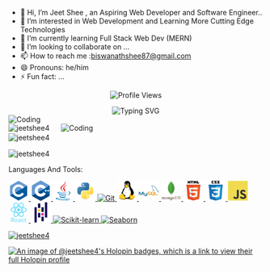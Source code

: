 - 👋 Hi, I’m Jeet Shee , an Aspiring Web Developer and Software Engineer..
- 👀 I’m interested in Web Development and Learning More Cutting Edge Technologies 
- 🌱 I’m currently learning Full Stack Web Dev (MERN)
- 💞️ I’m looking to collaborate on ...
- 📫 How to reach me :biswanathshee87@gmail.com
- 😄 Pronouns: he/him
- ⚡ Fun fact: ...
 <p align="center">
  <img src="https://komarev.com/ghpvc/?username=jeetshee4&style=for-the-badge&color=blueviolet" alt="Profile Views" />
</p>
<div align="center">
  <img src="https://readme-typing-svg.demolab.com?font=Fira+Code&size=32&duration=2800&pause=2000&color=A9FEF7&center=true&vCenter=true&width=940&lines=Hey+there%2C+I'm+Jeet+Shee+%F0%9F%91%A8%E2%80%8D%F0%9F%92%BB;Aspiring+Software+Development+Engineer+%F0%9F%9A%80;Welcome+to+my+Digital+Playground+%F0%9F%8E%AE" alt="Typing SVG" />
</div>

<!---
jeetshee4/jeetshee4 is a ✨ special ✨ repository because its `README.md` (this file) appears on your GitHub profile.
You can click the Preview link to take a look at your changes.
--->

<img align="left" alt="Coding" width="400" src="https://cdn.dribbble.com/users/1162077/screenshots/3848914/programmer.gif"/>
<img align="right" alt="Coding" width="400" src="https://cdn.dribbble.com/users/2131993/screenshots/4948736/media/45dceb640723d72436c427add7966cf8.gif"/>

<p><img align="left" src="https://github-readme-stats.vercel.app/api/top-langs?username=jeetshee4&show_icons=true&locale=en&layout=compact" alt="jeetshee4" /></p>
<p>&nbsp;<img align="center" src="https://github-readme-stats.vercel.app/api?username=jeetshee4&show_icons=true&locale=en" alt="jeetshee4" /></p>
<p><img align="center" src="https://github-readme-streak-stats.herokuapp.com/?user=jeetshee4&" alt="jeetshee4" /></p>

Languages And Tools:
<p align="left"> 
  <a href="https://www.cprogramming.com/" target="_blank" rel="noreferrer"> 
    <img src="https://raw.githubusercontent.com/devicons/devicon/master/icons/c/c-original.svg" alt="C" width="40" height="40"/> 
  </a> 
  <a href="https://www.w3schools.com/cpp/" target="_blank" rel="noreferrer"> 
    <img src="https://raw.githubusercontent.com/devicons/devicon/master/icons/cplusplus/cplusplus-original.svg" alt="C++" width="40" height="40"/> 
  </a> 
  <a href="https://www.java.com" target="_blank" rel="noreferrer"> 
    <img src="https://raw.githubusercontent.com/devicons/devicon/master/icons/java/java-original.svg" alt="Java" width="40" height="40"/> 
  </a> 
  <a href="https://www.python.org" target="_blank" rel="noreferrer"> 
    <img src="https://raw.githubusercontent.com/devicons/devicon/master/icons/python/python-original.svg" alt="Python" width="40" height="40"/> 
  </a> 
  <a href="https://git-scm.com/" target="_blank" rel="noreferrer"> 
    <img src="https://www.vectorlogo.zone/logos/git-scm/git-scm-icon.svg" alt="Git" width="40" height="40"/> 
  </a> 
  <a href="https://www.linux.org/" target="_blank" rel="noreferrer"> 
    <img src="https://raw.githubusercontent.com/devicons/devicon/master/icons/linux/linux-original.svg" alt="Linux" width="40" height="40"/> 
  </a> 
  <a href="https://www.mysql.com/" target="_blank" rel="noreferrer"> 
    <img src="https://raw.githubusercontent.com/devicons/devicon/master/icons/mysql/mysql-original-wordmark.svg" alt="MySQL" width="40" height="40"/> 
  </a> 
  <a href="https://www.mongodb.com/" target="_blank" rel="noreferrer"> 
    <img src="https://raw.githubusercontent.com/devicons/devicon/master/icons/mongodb/mongodb-original-wordmark.svg" alt="MongoDB" width="40" height="40"/> 
  </a> 
  <a href="https://developer.mozilla.org/en-US/docs/Web/HTML" target="_blank" rel="noreferrer"> 
    <img src="https://raw.githubusercontent.com/devicons/devicon/master/icons/html5/html5-original-wordmark.svg" alt="HTML" width="40" height="40"/> 
  </a> 
  <a href="https://www.w3schools.com/css/" target="_blank" rel="noreferrer"> 
    <img src="https://raw.githubusercontent.com/devicons/devicon/master/icons/css3/css3-original-wordmark.svg" alt="CSS" width="40" height="40"/> 
  </a> 
  <a href="https://developer.mozilla.org/en-US/docs/Web/JavaScript" target="_blank" rel="noreferrer"> 
    <img src="https://raw.githubusercontent.com/devicons/devicon/master/icons/javascript/javascript-original.svg" alt="JavaScript" width="40" height="40"/> 
  </a> 
  <a href="https://reactjs.org/" target="_blank" rel="noreferrer"> 
    <img src="https://raw.githubusercontent.com/devicons/devicon/master/icons/react/react-original-wordmark.svg" alt="React" width="40" height="40"/> 
  </a> 
  <a href="https://pandas.pydata.org/" target="_blank" rel="noreferrer"> 
    <img src="https://raw.githubusercontent.com/devicons/devicon/2ae2a900d2f041da66e950e4d48052658d850630/icons/pandas/pandas-original.svg" alt="Pandas" width="40" height="40"/> 
  </a> 
  <a href="https://scikit-learn.org/" target="_blank" rel="noreferrer"> 
    <img src="https://upload.wikimedia.org/wikipedia/commons/0/05/Scikit_learn_logo_small.svg" alt="Scikit-learn" width="40" height="40"/> 
  </a> 
  <a href="https://seaborn.pydata.org/" target="_blank" rel="noreferrer"> 
    <img src="https://seaborn.pydata.org/_images/logo-mark-lightbg.svg" alt="Seaborn" width="40" height="40"/> 
  </a> 
</p>


<p align="left"> 
  <a href="https://github.com/ryo-ma/github-profile-trophy">
    <img src="https://github-profile-trophy.vercel.app/?username=jeetshee4" alt="jeetshee4" />
  </a> 
</p>



[![An image of @jeetshee4's Holopin badges, which is a link to view their full Holopin profile](https://holopin.me/jeetshee4)](https://holopin.io/@jeetshee4)
